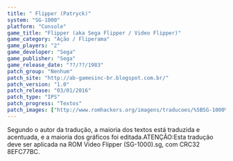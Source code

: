 ```yaml
---
title: " Flipper (Patryck)"
system: "SG-1000"
platform: "Console"
game_title: "Flipper (aka Sega Flipper / Video Flipper)"
game_category: "Ação / Fliperama"
game_players: "2"
game_developer: "Sega"
game_publisher: "Sega"
game_release_date: "??/??/1983"
patch_group: "Nenhum"
patch_site: "http://ab-gamesinc-br.blogspot.com.br/"
patch_version: "1.0"
patch_release: "03/01/2016"
patch_type: "IPS"
patch_progress: "Textos"
patch_images: ["http://www.romhackers.org/imagens/traducoes/%5BSG-1000%5D%20Video%20Flipper%20-%20Patryck%20-%201.png","http://www.romhackers.org/imagens/traducoes/%5BSG-1000%5D%20Video%20Flipper%20-%20Patryck%20-%202.png","http://www.romhackers.org/imagens/traducoes/%5BSG-1000%5D%20Video%20Flipper%20-%20Patryck%20-%203.png"]
---
```

Segundo o autor da tradução, a maioria dos textos está traduzida e acentuada, e a maioria dos gráficos foi editada.ATENÇÃO:Esta tradução deve ser aplicada na ROM Video Flipper (SG-1000).sg, com CRC32 8EFC77BC.